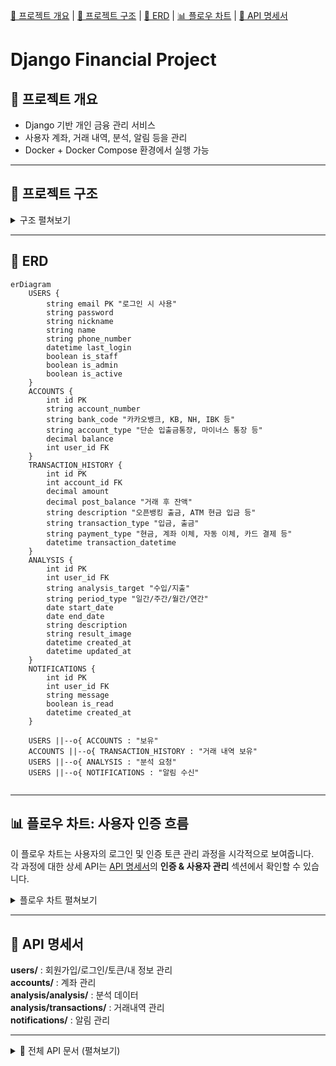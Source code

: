 
[📜 프로젝트 개요](#-프로젝트-개요) | [📂 프로젝트 구조](#-프로젝트-구조) | [💾 ERD](#-erd) | [📊 플로우 차트](#-플로우-차트-사용자-인증-흐름) | [📖 API 명세서](#-api-명세서)


# Django Financial Project

## 📜 프로젝트 개요

- Django 기반 개인 금융 관리 서비스
- 사용자 계좌, 거래 내역, 분석, 알림 등을 관리
- Docker + Docker Compose 환경에서 실행 가능


---

## 📂 프로젝트 구조

<details>
<summary>구조 펼쳐보기</summary>

    django-financial/
    ├── .dockerignore
    ├── .env
    ├── .env.example
    ├── .gitattributes
    ├── .github/
    │   └── workflows/
    │       └── checks.yml
    ├── .gitignore
    ├── .gitmessage.txt
    ├── .idea/
    ├── .pre-commit-config.yaml
    ├── .ruff_cache/
    ├── apps/
    │   ├── __init__.py
    │   ├── accounts/
    │   │   ├── __init__.py
    │   │   ├── admin.py
    │   │   ├── apps.py
    │   │   ├── migrations/
    │   │   ├── models.py
    │   │   ├── serializers.py
    │   │   ├── services.py
    │   │   ├── tests.py
    │   │   └── urls.py
    │   ├── analysis/
    │   │   ├── __init__.py
    │   │   ├── admin.py
    │   │   ├── apps.py
    │   │   ├── migrations/
    │   │   ├── models.py
    │   │   ├── serializers.py
    │   │   ├── service.py
    │   │   ├── signals.py
    │   │   ├── tests.py
    │   │   └── urls.py
    │   ├── core/
    │   │   ├── __init__.py
    │   │   ├── admin.py
    │   │   ├── apps.py
    │   │   ├── management/
    │   │   ├── migrations/
    │   │   ├── models.py
    │   │   └── tests.py
    │   └── users/
    │       ├── __init__.py
    │       ├── admin.py
    │       ├── apps.py
    │       ├── migrations/
    │       ├── models.py
    │       ├── serializers.py
    │       ├── tests.py
    │       ├── tokens.py
    │       └── urls.py
    ├── config/
    │   ├── __init__.py
    │   ├── asgi.py
    │   ├── settings/
    │   │   ├── __init__.py
    │   │   ├── base.py
    │   │   ├── dev.py
    │   │   └── prod.py
    │   ├── urls.py
    │   └── wsgi.py
    ├── Dockerfile
    ├── docker-compose.yaml
    ├── manage.py
    ├── media/
    ├── pyproject.toml
    ├── pytest.ini
    ├── README.md
    ├── scripts/
    │   └── run.sh
    ├── tests/
    │   ├── __init__.py
    │   └── test_api.py
    └── uv.lock

</details>

---

## 💾 ERD

```mermaid
erDiagram
    USERS {
        string email PK "로그인 시 사용"
        string password
        string nickname
        string name
        string phone_number
        datetime last_login
        boolean is_staff
        boolean is_admin
        boolean is_active
    }
    ACCOUNTS {
        int id PK
        string account_number
        string bank_code "카카오뱅크, KB, NH, IBK 등"
        string account_type "단순 입출금통장, 마이너스 통장 등"
        decimal balance
        int user_id FK
    }
    TRANSACTION_HISTORY {
        int id PK
        int account_id FK
        decimal amount
        decimal post_balance "거래 후 잔액"
        string description "오픈뱅킹 출금, ATM 현금 입금 등"
        string transaction_type "입금, 출금"
        string payment_type "현금, 계좌 이체, 자동 이체, 카드 결제 등"
        datetime transaction_datetime
    }
    ANALYSIS {
        int id PK
        int user_id FK
        string analysis_target "수입/지출"
        string period_type "일간/주간/월간/연간"
        date start_date
        date end_date
        string description
        string result_image
        datetime created_at
        datetime updated_at
    }
    NOTIFICATIONS {
        int id PK
        int user_id FK
        string message
        boolean is_read
        datetime created_at
    }

    USERS ||--o{ ACCOUNTS : "보유"
    ACCOUNTS ||--o{ TRANSACTION_HISTORY : "거래 내역 보유"
    USERS ||--o{ ANALYSIS : "분석 요청"
    USERS ||--o{ NOTIFICATIONS : "알림 수신"
    
```

---

## 📊 플로우 차트: 사용자 인증 흐름

이 플로우 차트는 사용자의 로그인 및 인증 토큰 관리 과정을 시각적으로 보여줍니다.    
각 과정에 대한 상세 API는 [API 명세서](#-api-명세서)의 **인증 & 사용자 관리** 섹션에서 확인할 수 있습니다.

<details>
<summary>플로우 차트 펼쳐보기</summary>
    

```mermaid
flowchart TD
    A[사용자 로그인 시도] --> B[이메일, 비밀번호 입력]
    B --> C{인증 정보 검증}
    C -- 인증 성공 --> D[Access, Refresh 토큰 생성]
    D --> E[토큰을 HttpOnly, Secure 쿠키에 저장]
    E --> F[로그인 성공 응답]
    C -- 인증 실패 --> G[로그인 실패 응답]
    F --> H{Access 토큰 유효?}
    H -- 예 --> I[서비스 접근 허용]
    H -- 아니오 --> J[Refresh 토큰으로 토큰 재발급 시도]
    J --> K{재발급 성공?}
    K -- 예 --> I
    K -- 아니오 --> L[재로그인 요청]
```

</details>

---

## 📖 API 명세서


**users/** : 회원가입/로그인/토큰/내 정보 관리  
**accounts/** : 계좌 관리  
**analysis/analysis/** : 분석 데이터  
**analysis/transactions/** : 거래내역 관리  
**notifications/** : 알림 관리  

---

<details>
<summary>📂 전체 API 문서 (펼쳐보기)</summary>

---

<details>
<summary>1. 인증 & 사용자 관리 (Users & Auth)</summary>

### 🔹 회원가입
POST /api/users/register/
Content-Type: application/json

```json
요청:
{ "email": "user@test.com", "password": "비밀번호", "name": "홍길동" }
```
```json
응답: `201 Created`
{ "id": "uuid", "email": "user@test.com", "is_active": false }
```
```undefined
curl -X POST {{base_url}}/api/users/register/
-H "Content-Type: application/json"
-d '{"email":"user@test.com","password":"비밀번호","name":"홍길동"}'
```

---

### 🔹 로그인
POST /api/users/login/
Content-Type: application/json

```json
요청:
{ "email": "user@test.com", "password": "비밀번호" }
```
```json
응답:
{
    "msg": "Login success",
    "refresh": "<jwt_refresh>",
    "access": "<jwt_access>"
}
```
```undefined
curl -X POST {{base_url}}/api/users/login/
-H "Content-Type: application/json"
-d '{"email":"user@test.com","password":"비밀번호"}'
```

---

### 🔹 토큰 재발급
POST /api/users/token/refresh/

```json
요청:
{ "refresh": "<refresh_token>" }
```
```json
응답:
{ "access": "<new_access_token>" }
```
```undefined
curl -X POST {{base_url}}/api/users/token/refresh/
-H "Content-Type: application/json"
-d '{"refresh":"<refresh_token>"}'
```

---

### 🔹 내 정보 조회
GET /api/users/me/
Authorization: Bearer <access_token>

```undefined
curl -X GET {{base_url}}/api/users/me/
-H "Authorization: Bearer <access_token>"
```

---

### 🔹 로그아웃
POST /api/users/logout/
Authorization: Bearer <access_token>

```undefined
curl -X POST {{base_url}}/api/users/logout/
-H "Authorization: Bearer <access_token>"
```

</details>

---

<details>
<summary>2. 계좌 관리 (Accounts)</summary>

### 🔹 계좌 목록 조회
GET /api/accounts/

Authorization: Bearer <access_token>

```json
응답:
[
    {
        "id": "uuid",
        "name": "카카오뱅크",
        "number": "123-456-789",
        "currency": "KRW",
        "balance": "100000.00",
        "status": "ACTIVE"
    }
]
```
```undefined
curl -X GET {{base_url}}/api/accounts/
-H "Authorization: Bearer <access_token>"
```


---

### 🔹 계좌 생성
POST /api/accounts/

Content-Type: application/json

Authorization: Bearer <access_token>

```json
요청:
{ "name": "카카오뱅크", "number": "123-456-789", "currency": "KRW" }
```
```undefined
curl -X POST {{base_url}}/api/accounts/
-H "Authorization: Bearer <access_token>"
-H "Content-Type: application/json"
-d '{"name":"카카오뱅크","number":"123-456-789","currency":"KRW"}'
```


---

### 🔹 특정 계좌 조회
GET /api/accounts/{id}/

Authorization: Bearer <access_token>

```undefined
curl -X GET {{base_url}}/api/accounts/{id}/
-H "Authorization: Bearer <access_token>"
```

---

### 🔹 계좌 삭제
DELETE /api/accounts/{id}/

```undefined
curl -X DELETE {{base_url}}/api/accounts/{id}/
-H "Authorization: Bearer <access_token>"
```

</details>

---

<details>
<summary>3. 거래 내역 (Transactions)</summary>

`/api/analysis/transactions/`

### 🔹 거래 내역 조회
GET /api/analysis/transactions/?tx_type=DEPOSIT&ordering=-occurred_at

- 필터링 지원 : `tx_type`, `amount__gte`, `occurred_at__lte`, `account`  
- 정렬 : `ordering=amount` or `ordering=-occurred_at`  
- 검색 : `?search=급여`

```undefined
curl -X GET "{{base_url}}/api/analysis/transactions/?tx_type=DEPOSIT&ordering=-occurred_at"
-H "Authorization: Bearer <access_token>"
```


---

### 🔹 거래 내역 생성
POST /api/analysis/transactions/

Content-Type: application/json

Authorization: Bearer <access_token>

```json
요청:
    {
        "account": "uuid",
        "tx_type": "DEPOSIT",
        "amount": "50000.00",
        "currency": "KRW",
        "description": "급여 입금"
    }
```
```undefined
curl -X POST {{base_url}}/api/analysis/transactions/
-H "Authorization: Bearer <access_token>"
-H "Content-Type: application/json"
-d '{"account":"uuid","tx_type":"DEPOSIT","amount":"50000.00","currency":"KRW","description":"급여 입금"}'
```


---

### 🔹 단일 거래
GET /api/analysis/transactions/{id}/

PUT /api/analysis/transactions/{id}/

PATCH /api/analysis/transactions/{id}/

DELETE /api/analysis/transactions/{id}/


</details>

---

<details>
<summary>4. 분석 Report (Analysis)</summary>

`/api/analysis/analysis/`

### 🔹 분석 생성
POST /api/analysis/analysis/

Content-Type: application/json

Authorization: Bearer <access_token>

```json
{
    "analysis_target": "EXPENSE",
    "period_type": "MONTHLY",
    "start_date": "2025-07-01",
    "end_date": "2025-07-31",
    "description": "7월 지출 분석"
}
```
```undefined
curl -X POST {{base_url}}/api/analysis/analysis/
-H "Authorization: Bearer <access_token>"
-H "Content-Type: application/json"
-d '{"analysis_target":"EXPENSE","period_type":"MONTHLY","start_date":"2025-07-01","end_date":"2025-07-31","description":"7월 지출 분석"}'
```


---

### 🔹 분석 조회
GET /api/analysis/analysis/?period_type=MONTHLY&analysis_target=INCOME

```undefined
curl -X GET "{{base_url}}/api/analysis/analysis/?period_type=MONTHLY"
-H "Authorization: Bearer <access_token>"
```


---

### 🔹 단일 분석 상세
GET /api/analysis/analysis/{id}/

```undefined
curl -X GET {{base_url}}/api/analysis/analysis/{id}/
-H "Authorization: Bearer <access_token>"
```

</details>

---

<details>
<summary>5. 알림 (Notification)</summary>

`/api/notifications/`

### 🔹 안 읽은 알림 목록
GET /api/notifications/unread/

Authorization: Bearer <access_token>

```json
응답:
[
    {
        "id": 1,
        "message": "새로운 거래 발생",
        "is_read": false,
        "created_at": "2025-08-30T15:00:00Z"
    }
]
```
```undefined
curl -X GET {{base_url}}/api/notifications/unread/
-H "Authorization: Bearer <access_token>"
```


---

### 🔹 알림 읽음 처리
POST /api/notifications/read/{id}/

Authorization: Bearer <access_token>

```json
응답:
{"detail": "알림 읽음 처리 완료"}
```
```undefined
curl -X POST {{base_url}}/api/notifications/read/1/
-H "Authorization: Bearer <access_token>"
```


</details>

---

<details>
<summary>6. Swagger & Redoc</summary>

Swagger UI : GET /swagger/

Redoc : GET /redoc/

```undefined
curl -X GET {{base_url}}/swagger/
curl -X GET {{base_url}}/redoc/
```

</details>

---

</details>